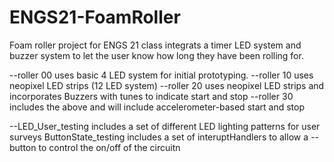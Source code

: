 # ENGS21-FoamRoller
Foam roller project for ENGS 21 class integrats a timer LED system and buzzer system to let the user know how long they have been rolling for. 

--roller 00 uses basic 4 LED system for initial prototyping.
--roller 10 uses neopixel LED strips (12 LED system) 
--roller 20 uses neopixel LED strips and incorporates Buzzers with tunes to indicate start and stop 
--roller 30 includes the above and will include accelerometer-based start and stop

--LED_User_testing includes a set of different LED lighting patterns for user surveys ButtonState_testing includes a set of interuptHandlers to allow a --button to control the on/off of the circuitn
